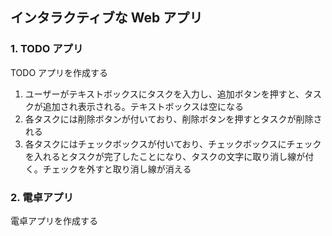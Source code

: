 ## インタラクティブな Web アプリ

### 1. TODO アプリ
TODO アプリを作成する

1. ユーザーがテキストボックスにタスクを入力し、追加ボタンを押すと、タスクが追加され表示される。テキストボックスは空になる
2. 各タスクには削除ボタンが付いており、削除ボタンを押すとタスクが削除される
3. 各タスクにはチェックボックスが付いており、チェックボックスにチェックを入れるとタスクが完了したことになり、タスクの文字に取り消し線が付く。チェックを外すと取り消し線が消える

### 2. 電卓アプリ
電卓アプリを作成する
